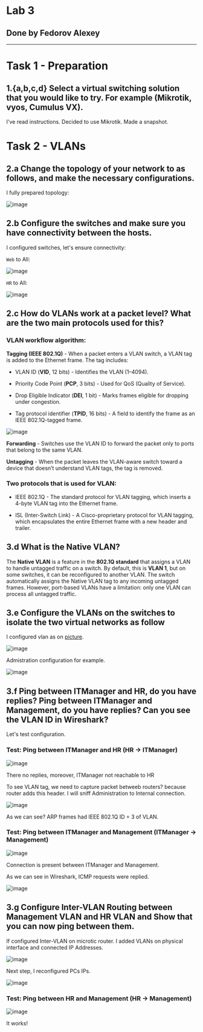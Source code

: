# Lab 3

## Done by Fedorov Alexey

---

# Task 1 - Preparation

## 1.{a,b,c,d} Select a virtual switching solution that you would like to try. For example (Mikrotik, vyos, Cumulus VX).

I've read instructions. Decided to use Mikrotik. Made a snapshot.

# Task 2 - VLANs

## 2.a Change the topology of your network to as follows, and make the necessary configurations.

I fully prepared topology:

![image](https://github.com/user-attachments/assets/3811d487-f267-412e-bb97-4d5a890c0199)

## 2.b Configure the switches and make sure you have connectivity between the hosts.

I configured switches, let's ensure connectivity:

`Web` to All:

![image](https://github.com/user-attachments/assets/f74987ad-b6e9-4bcf-ad76-8697799f8079)

`HR` to All:

![image](https://github.com/user-attachments/assets/e96a2755-507c-4ac3-b0ee-b17ccfc8b324)

## 2.c How do VLANs work at a packet level? What are the two main protocols used for this?

### VLAN workflow algorithm:

**Tagging (IEEE 802.1Q)** - When a packet enters a VLAN switch, a VLAN tag is added to the Ethernet frame. The tag includes:

- VLAN ID (**VID**, 12 bits) - Identifies the VLAN (1–4094).

- Priority Code Point (**PCP**, 3 bits) -  Used for QoS (Quality of Service).

- Drop Eligible Indicator (**DEI**, 1 bit) - Marks frames eligible for dropping under congestion.

- Tag protocol identifier (**TPID**, 16 bits) - A field to identify the frame as an IEEE 802.1Q-tagged frame.

![image](https://github.com/user-attachments/assets/f044a6c0-116b-4cc2-bbdf-a51d00d6d757)

**Forwarding** - Switches use the VLAN ID to forward the packet only to ports that belong to the same VLAN.

**Untagging** - When the packet leaves the VLAN-aware switch toward a device that doesn’t understand VLAN tags, the tag is removed.

### Two protocols that is used for VLAN:

- IEEE 802.1Q - The standard protocol for VLAN tagging, which inserts a 4-byte VLAN tag into the Ethernet frame.

- ISL (Inter-Switch Link) - A Cisco-proprietary protocol for VLAN tagging, which encapsulates the entire Ethernet frame with a new header and trailer.

## 3.d What is the Native VLAN?

The **Native VLAN** is a feature in the **802.1Q standard** that assigns a VLAN to handle untagged traffic on a switch. By default, this is **VLAN 1**, but on some switches, it can be reconfigured to another VLAN. The switch automatically assigns the Native VLAN tag to any incoming untagged frames. However, port-based VLANs have a limitation: only one VLAN can process all untagged traffic.

## 3.e Configure the VLANs on the switches to isolate the two virtual networks as follow

I configured vlan as on [picture](https://i.imgur.com/zyoR0V1.png).

![image](https://github.com/user-attachments/assets/a9332fa2-3d9c-44ec-96f1-d24c1805805d)

Admistration configuration for example.

![image](https://github.com/user-attachments/assets/0b99a6c5-df15-4e29-9c14-256868752688)

## 3.f Ping between ITManager and HR, do you have replies? Ping between ITManager and Management, do you have replies? Can you see the VLAN ID in Wireshark?

Let's test configuration. 

### Test: Ping between ITManager and HR (HR -> ITManager)

![image](https://github.com/user-attachments/assets/ffe697ba-7f1f-4354-bf11-227854f198d1)

There no replies, moreover, ITManager not reachable to HR

To see VLAN tag, we need to capture packet betweeb routers? because router adds this header. I will sniff Administration to Internal connection.

![image](https://github.com/user-attachments/assets/f7b7424f-f12e-4798-9d29-b3af76b041ea)

As we can see? ARP frames had IEEE 802.1Q ID = 3 of VLAN.

### Test: Ping between ITManager and Management (ITManager -> Management) 

![image](https://github.com/user-attachments/assets/c156776e-baa7-4c2b-be45-584300b90430)

Connection is present between ITManager and Management.

As we can see in Wireshark, ICMP requests were replied. 

![image](https://github.com/user-attachments/assets/07187379-dc5f-4664-8747-55154b544e05)

## 3.g Configure Inter-VLAN Routing between Management VLAN and HR VLAN and Show that you can now ping between them.

If configured Inter-VLAN on microtic router. I added VLANs on physical interface and connected IP Addresses.

![image](https://github.com/user-attachments/assets/5b0925ef-9ac1-45d9-a8ff-9d54782d84c3)

Next step, I reconfigured PCs IPs.

![image](https://github.com/user-attachments/assets/827ff0e9-301b-4764-ba57-3604e433e366)

### Test: Ping between HR and Management (HR -> Management)

![image](https://github.com/user-attachments/assets/51045ef3-d6d1-466e-9740-013ce7156f77)

It works!

